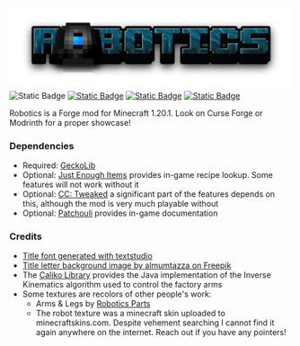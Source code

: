 ![](logo.png)
![Static Badge](https://img.shields.io/badge/Version-1.0-134a5d?style=for-the-badge)
[![Static Badge](https://img.shields.io/badge/-Modrinth-555555?style=for-the-badge&logo=modrinth&link=https%3A%2F%2Fmodrinth.com%2F)](https://modrinth.com/project/robotics)
[![Static Badge](https://img.shields.io/badge/-CurseForge-555555?style=for-the-badge&logo=curseforge)](https://legacy.curseforge.com/minecraft/mc-mods/robotized)
[![Static Badge](https://img.shields.io/badge/-Github-555555?style=for-the-badge&logo=github&link=https%3A%2F%2Fgithub.com%2F)](https://github.com/Fayenora/Robotics)


Robotics is a Forge mod for Minecraft 1.20.1. Look on Curse Forge or Modrinth for a proper showcase!

### Dependencies

- Required: [GeckoLib](https://modrinth.com/mod/geckolib)
- Optional: [Just Enough Items](https://modrinth.com/mod/jei) provides in-game recipe lookup. Some features will not work without it
- Optional: [CC: Tweaked](https://modrinth.com/mod/cc-tweaked) a significant part of the features depends on this, although the mod is very much playable without
- Optional: [Patchouli](https://modrinth.com/mod/patchouli) provides in-game documentation

### Credits
- <a href="https://www.textstudio.com/">Title font generated with textstudio</a>
- <a href="https://de.freepik.com/vektoren-kostenlos/3d-stil-schwarzer-hintergrund-mit-papierschicht_36325403.htm#fromView=search&page=1&position=16&uuid=431323a0-2833-4efb-b4e8-16da59daff7d">Title letter background image by almumtazza on Freepik</a>
- The [Caliko Library](https://github.com/FedUni/caliko) provides the Java implementation of the Inverse Kinematics algorithm used to control the factory arms
- Some textures are recolors of other people's work:
  - Arms & Legs by [Robotics Parts](https://www.curseforge.com/minecraft/mc-mods/roboticparts)
  - The robot texture was a minecraft skin uploaded to minecraftskins.com. Despite vehement searching I cannot find it again anywhere on the internet. Reach out if you have any pointers!